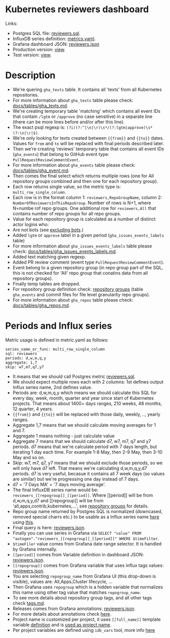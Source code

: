 # Kubernetes reviewers dashboard

Links:
- Postgres SQL file: [reviewers.sql](https://github.com/cncf/devstats/blob/master/metrics/kubernetes/reviewers.sql).
- InfluxDB series definition: [metrics.yaml](https://github.com/cncf/devstats/blob/master/metrics/kubernetes/metrics.yaml#L157-L162).
- Grafana dashboard JSON: [reviewers.json](https://github.com/cncf/devstats/blob/master/grafana/dashboards/kubernetes/reviewers.json)
- Production version: [view](https://k8s.devstats.cncf.io/d/38/reviewers?orgId=1).
- Test version: [view](https://k8s.cncftest.io/d/38/reviewers?orgId=1).

# Description

- We're quering `gha_texts` table. It contains all 'texts' from all Kubernetes repositories.
- For more information about `gha_texts` table please check: [docs/tables/gha_texts.md](https://github.com/cncf/devstats/blob/master/docs/tables/gha_texts.md).
- We're creating temporary table 'matching' which contains all event IDs that contain `/lgtm` or `/approve` (no case sensitive) in a separate line (there can be more lines before and/or after this line).
- The exact psql regexp is: `(?i)(?:^|\n|\r)\s*/(?:lgtm|approve)\s*(?:\n|\r|$)`.
- We're only looking for texts created between `{{from}}` and `{{to}}` dates. Values for `from` and `to` will be replaced with final periods described later.
- Then we're creating 'reviews' temporary table that contains all event IDs (`gha_events`) that belong to GitHub event type: `PullRequestReviewCommentEvent`.
- For more information about `gha_events` table please check: [docs/tables/gha_event.md](https://github.com/cncf/devstats/blob/master/docs/tables/gha_events.md).
- Then comes the final select which returns multiple rows (one for All repository groups combined and then one for each repository group).
- Each row returns single value, so the metric type is: `multi_row_single_column`.
- Each row is in the format column 1: `reviewers,RepoGroupName`, column 2: `NumberOfReviewersInThisRepoGroup`. Number of rows is N+1, where N=numbe rof repo groups. One additional row for `reviewers,All` that contains number of repo groups for all repo groups.
- Value for each repository group is calculated as a number of distinct actor logins who:
- Are not bots (see [excluding bots](https://github.com/cncf/devstats/blob/master/docs/excluding_bots.md).)
- Added `lgtm` or `approve` label in a given period (`gha_issues_events_labels` table)
- For more information about `gha_issues_events_labels` table please check: [docs/tables/gha_issues_events_labels.md](https://github.com/cncf/devstats/blob/master/docs/tables/gha_issues_events_labels.md).
- Added text matching given regexp.
- Added PR review comment (event type `PullRequestReviewCommentEvent`).
- Event belong to a given repository group (in repo group part of the SQL, this is not checked for 'All' repo group that conatins data from all repository groups).
- Finally temp tables are dropped.
- For repository group definition check: [repository groups](https://github.com/cncf/devstats/blob/master/docs/repository_groups.md) (table `gha_events` and commit files for file level granularity repo groups).
- For more information about `gha_repos` table please check: [docs/tables/gha_repos.md](https://github.com/cncf/devstats/blob/master/docs/tables/gha_repos.md).

# Periods and Influx series

Metric usage is defined in metric.yaml as follows:
```
series_name_or_func: multi_row_single_column
sql: reviewers
periods: d,w,m,q,y
aggregate: 1,7
skip: w7,m7,q7,y7
```
- It means that we should call Postgres metric [reviewers.sql](https://github.com/cncf/devstats/blob/master/metrics/kubernetes/reviewers.sql).
- We should expect multiple rows each with 2 columns: 1st defines output Influx series name, 2nd defines value.
- Periods are: d,w,m,q,y which means we should calculate this SQL for every day, week, month, quarter and year since start of Kubernetes projects. That means about 1400+ days ranges, 210 weeks, 48 months, 12 quarter, 4 years.
- `{{from}}` and `{{to}}` will be replaced with those daily, weekly, .., yearly ranges.
- Aggregate 1,7 means that we should calculate moving averages for 1 and 7.
- Aggregate 1 means nothing - just calculate value
- Aggregate 7 means that we should calculate d7, w7, m7, q7 and y7 periods. d7 means that we're calculate period with 7 days length, but iterating 1 day each time. For example 1-8 May, then 2-9 May, then 3-10 May and so on.
- Skip: w7, m7, q7, y7 means that we should exclude those periods, so we will only have d7 left. That means we're calculating d,w,m,q,y,d7 periods. d7 is very useful, becasue it contains all 7 week days (so values are similar) but we're progressing one day instead of 7 days.
- d7 = '7 Days MA' = '7 days moving average'.
- The final InfluxDB series name would be: `reviewers_[[repogroup]]_[[period]]`. Where [[period]] will be from d,w,m,q,y,d7 and [[repogroup]] will be from 'all,apps,contrib,kubernetes,...', see [repository groups](https://github.com/cncf/devstats/blob/master/docs/repository_groups.md) for details.
- Repo group name returned by Postgres SQL is normalized (downcased, removed special charrs etc.) to be usable as a Influx series name [here](https://github.com/cncf/devstats/blob/master/cmd/db2influx/db2influx.go#L112) using [this](https://github.com/cncf/devstats/blob/master/unicode.go#L23).
- Final query is here: [reviewers.json](https://github.com/cncf/devstats/blob/master/grafana/dashboards/kubernetes/reviewers.json#L116).
- Finally you can use series in Grafana via `SELECT "value" FROM "autogen"."reviewers_[[repogroup]]_[[period]]" WHERE $timeFilter`.
- `$timeFiler` value comes from Grafana date range selector. It is handled by Grafana internally.
- `[[period]]` comes from Variable definition in dashboard JSON: [reviewers.json](https://github.com/cncf/devstats/blob/master/grafana/dashboards/kubernetes/reviewers.json#L188-L234).
- `[[repogroup]]` comes from Grafana variable that uses influx tags values: [reviewers.json](https://github.com/cncf/devstats/blob/master/grafana/dashboards/kubernetes/reviewers.json#L236-L274).
- You are selecting `repogroup_name` from Grafana UI (this drop-down is visible), values are: All,Apps,Cluster lifecycle, ...
- Then Grafana uses `repogroup` which is a hidden variable that normalizes this name using other tag value that matches `repogroup_name`.
- To see more details about repository group tags, and all other tags check [tags.md](https://github.com/cncf/devstats/blob/master/docs/tags.md).
- Releases comes from Grafana annotations: [reviewers.json](https://github.com/cncf/devstats/blob/master/grafana/dashboards/kubernetes/reviewers.json#L43-L55).
- For more details about annotations check [here](https://github.com/cncf/devstats/blob/master/docs/annotations.md).
- Project name is customized per project, it uses `[[full_name]]` template variable [definition](https://github.com/cncf/devstats/blob/master/grafana/dashboards/kubernetes/reviewers.json#L275-L293) and is [used as project name](https://github.com/cncf/devstats/blob/master/grafana/dashboards/kubernetes/reviewers.json#L78).
- Per project variables are defined using `idb_vars` tool, more info [here](https://github.com/cncf/devstats/blob/master/docs/vars.md)
